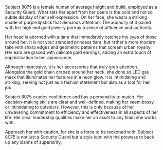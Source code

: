 Subject 8075 is a female human of average height and build, employed as a Security Guard. What sets her apart from her peers is the bold and not so subtle display of her self-expression. On her face, she wears a striking shade of purple lipstick that demands attention. The audacity of it paired with her high end gold jewelry portray a sense of affluence and authority. 

Her head is adorned with a tiara that immediately catches the eyes of those around her. It is not your standard princess tiara, but rather a more modern take with sharp edges and geometric patterns that scream urban royalty. Her ears are graced with delicate gold earrings, adding an extra touch of sophistication to her appearance. 

Although impressive, it is her accessories that truly grab attention. Alongside the gold chain draped around her neck, she dons an LED gas mask that illuminates her features in a neon glow. It is intimidating and striking, serving not just as a fashion statement but also as a tool for her job. 

Subject 8075 exudes confidence and has a personality to match. Her decision-making skills are clear and well-defined, making her seem bossy or intimidating to outsiders. However, this is only because of her unwavering commitment to efficiency and effectiveness in all aspects of her life. Her clear leadership qualities make her an asset to any team she works with. 

Approach her with caution, for she is a force to be reckoned with. Subject 8075 is not just a Security Guard but a style icon with the prowess to back up any claims of superiority.